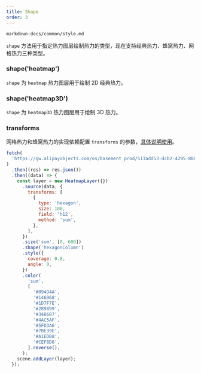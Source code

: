 ```yaml
---
title: Shape
order: 3
---
```


`markdown:docs/common/style.md`

`shape` 方法用于指定热力图层绘制热力的类型，现在支持经典热力、蜂窝热力、网格热力三种类型。

### shape('heatmap')

`shape` 为 `heatmap` 热力图层用于绘制 2D 经典热力。

### shape('heatmap3D')

`shape` 为 `heatmap3D` 热力图层用于绘制 3D 热力。

### transforms

网格热力和蜂窝热力的实现依赖配置 `transforms` 的参数，[具体说明使用](/zh/docs/api/source/source/#transforms)。

```js
fetch(
  'https://gw.alipayobjects.com/os/basement_prod/513add53-dcb2-4295-8860-9e7aa5236699.json',
)
  .then((res) => res.json())
  .then((data) => {
    const layer = new HeatmapLayer({})
      .source(data, {
        transforms: [
          {
            type: 'hexagon',
            size: 100,
            field: 'h12',
            method: 'sum',
          },
        ],
      })
      .size('sum', [0, 600])
      .shape('hexagonColumn')
      .style({
        coverage: 0.8,
        angle: 0,
      })
      .color(
        'sum',
        [
          '#094D4A',
          '#146968',
          '#1D7F7E',
          '#289899',
          '#34B6B7',
          '#4AC5AF',
          '#5FD3A6',
          '#7BE39E',
          '#A1EDB8',
          '#CEF8D6',
        ].reverse(),
      );
    scene.addLayer(layer);
  });
```
